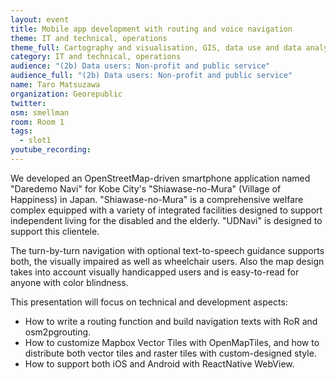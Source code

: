 ```yaml
---
layout: event
title: Mobile app development with routing and voice navigation
theme: IT and technical, operations
theme_full: Cartography and visualisation, GIS, data use and data analysis, IT and technical, operations, Transport, routing and urban planning
category: IT and technical, operations
audience: "(2b) Data users: Non-profit and public service"
audience_full: "(2b) Data users: Non-profit and public service"
name: Taro Matsuzawa
organization: Georepublic
twitter: 
osm: smellman
room: Room 1
tags:
  - slot1
youtube_recording: 
---
```

We developed an OpenStreetMap-driven smartphone application named "Daredemo Navi" for Kobe City's "Shiawase-no-Mura" (Village of Happiness) in Japan.
"Shiawase-no-Mura" is a comprehensive welfare complex equipped with a variety of integrated facilities designed to support independent living for the disabled and the elderly.
"UDNavi" is designed to support this clientele.

The turn-by-turn navigation with optional text-to-speech guidance supports both, the visually impaired as well as wheelchair users. Also the map design takes into account visually handicapped users and is easy-to-read for anyone with color blindness. 

This presentation will focus on technical and development aspects:
- How to write a routing function and build navigation texts with RoR and osm2pgrouting.
- How to customize Mapbox Vector Tiles with OpenMapTiles, and how to distribute both vector tiles and raster tiles with custom-designed style.
- How to support both iOS and Android with ReactNative WebView.

